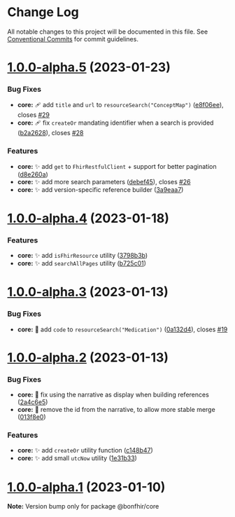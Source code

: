 # Change Log

All notable changes to this project will be documented in this file.
See [Conventional Commits](https://conventionalcommits.org) for commit guidelines.

# [1.0.0-alpha.5](https://github.com/bonfhir/bonfhir/compare/@bonfhir/core@1.0.0-alpha.4...@bonfhir/core@1.0.0-alpha.5) (2023-01-23)


### Bug Fixes

* **core:** :adhesive_bandage: add `title` and `url` to `resourceSearch("ConceptMap")` ([e8f06ee](https://github.com/bonfhir/bonfhir/commit/e8f06ee19525fbad0264917283ad28431328776d)), closes [#29](https://github.com/bonfhir/bonfhir/issues/29)
* **core:** :adhesive_bandage: fix `createOr` mandating identifier when a search is provided ([b2a2628](https://github.com/bonfhir/bonfhir/commit/b2a2628d574f0453d84d725767349aa2fc89cea6)), closes [#28](https://github.com/bonfhir/bonfhir/issues/28)


### Features

* **core:** :sparkles: add `get` to `FhirRestfulClient` + support for better pagination ([d8e260a](https://github.com/bonfhir/bonfhir/commit/d8e260a6ccb1f4d8cda229310663f7c8f3f9a6c6))
* **core:** :sparkles: add more search parameters ([debef45](https://github.com/bonfhir/bonfhir/commit/debef458e815506a27abb43c582bd5fd0dc58a8c)), closes [#26](https://github.com/bonfhir/bonfhir/issues/26)
* **core:** :sparkles: add version-specific reference builder ([3a9eaa7](https://github.com/bonfhir/bonfhir/commit/3a9eaa72db30013c529000d67d99dabadf4b9f36))





# [1.0.0-alpha.4](https://github.com/bonfhir/bonfhir/compare/@bonfhir/core@1.0.0-alpha.3...@bonfhir/core@1.0.0-alpha.4) (2023-01-18)


### Features

* **core:** :sparkles: add `isFhirResource` utility ([3798b3b](https://github.com/bonfhir/bonfhir/commit/3798b3bee30a2f6338c1dffb1373f6015394821d))
* **core:** :sparkles: add `searchAllPages` utility ([b725c01](https://github.com/bonfhir/bonfhir/commit/b725c011e4502e6c02ab9c3c3a57d66d8ee3a954))





# [1.0.0-alpha.3](https://github.com/bonfhir/bonfhir/compare/@bonfhir/core@1.0.0-alpha.2...@bonfhir/core@1.0.0-alpha.3) (2023-01-13)


### Bug Fixes

* **core:** :bug: add `code` to `resourceSearch("Medication")` ([0a132d4](https://github.com/bonfhir/bonfhir/commit/0a132d42421bc656bc3fce02eeb6947e1185e636)), closes [#19](https://github.com/bonfhir/bonfhir/issues/19)





# [1.0.0-alpha.2](https://github.com/bonfhir/bonfhir/compare/@bonfhir/core@1.0.0-alpha.1...@bonfhir/core@1.0.0-alpha.2) (2023-01-13)


### Bug Fixes

* **core:** :bug: fix using the narrative as display when building references ([2a4c6e5](https://github.com/bonfhir/bonfhir/commit/2a4c6e5c8485e2fc78a32eb7ce762f5eaf2255c1))
* **core:** :bug: remove the id from the narrative, to allow more stable merge ([013f8e0](https://github.com/bonfhir/bonfhir/commit/013f8e06d2e4bab25a9f7aedf3206dd926419ee7))


### Features

* **core:** :sparkles: add `createOr` utility function ([c148b47](https://github.com/bonfhir/bonfhir/commit/c148b472336a7d8e1df0f083bb84f89fa043477c))
* **core:** :sparkles: add small `utcNow` utility ([1e31b33](https://github.com/bonfhir/bonfhir/commit/1e31b3347d104a04eeb50c61a5ea58d57041607f))





# [1.0.0-alpha.1](https://github.com/bonfhir/bonfhir/compare/@bonfhir/core@1.0.0-alpha.0...@bonfhir/core@1.0.0-alpha.1) (2023-01-10)

**Note:** Version bump only for package @bonfhir/core
